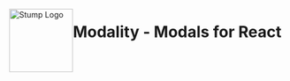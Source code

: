 <img 
    src=".github/stump.svg"
    alt="Stump Logo"
    style="height: 12vw; width: auto; float: left"
/>
# Modality - Modals for React
